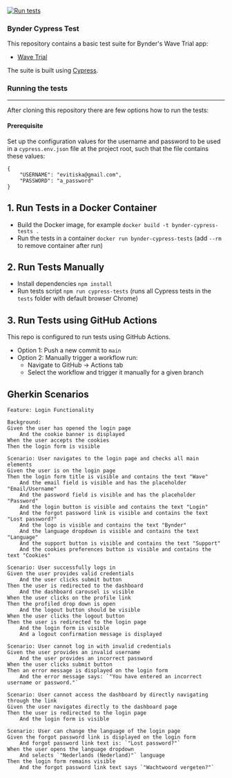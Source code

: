 [![Run tests](https://github.com/evitiska/bynder-cypress-tests/actions/workflows/runtests.yml/badge.svg?branch=main&event=push)](https://github.com/evitiska/bynder-cypress-tests/actions/workflows/runtests.yml)

### Bynder Cypress Test

This repository contains a basic test suite for Bynder's Wave Trial app:
- [Wave Trial](https://wave-trial.getbynder.com)

The suite is built using [Cypress](https://www.cypress.io/).

### Running the tests
---

After cloning this repository there are few options how to run the tests: 

#### Prerequisite
Set up the configuration values for the username and password to be used in a `cypress.env.json` file at the project root, such that the file contains these values:
```
{
    "USERNAME": "evitiska@gmail.com",
    "PASSWORD": "a_password"
}
```

## 1. Run Tests in a Docker Container
* Build the Docker image, for example `docker build -t bynder-cypress-tests .`
* Run the tests in a container `docker run bynder-cypress-tests` (add `--rm` to remove container after run)

## 2. Run Tests Manually
* Install dependencies `npm install`
* Run tests script `npm run cypress-tests` (runs all Cypress tests in the `tests` folder with default browser Chrome)

## 3. Run Tests using GitHub Actions
This repo is configured to run tests using GitHub Actions.

* Option 1: Push a new commit to `main` 
* Option 2: Manually trigger a workflow run:
  * Navigate to GitHub → Actions tab
  * Select the workflow and trigger it manually for a given branch


## Gherkin Scenarios

```
Feature: Login Functionality

Background:
Given the user has opened the login page
    And the cookie banner is displayed
When the user accepts the cookies
Then the login form is visible

Scenario: User navigates to the login page and checks all main elements
Given the user is on the login page
Then the login form title is visible and contains the text "Wave"
    And the email field is visible and has the placeholder "Email/Username"
    And the password field is visible and has the placeholder "Password"
    And the login button is visible and contains the text "Login"
    And the forgot password link is visible and contains the text "Lost password?"
    And the logo is visible and contains the text "Bynder"
    And the language dropdown is visible and contains the text "Language"
    And the support button is visible and contains the text "Support"
    And the cookies preferences button is visible and contains the text "Cookies"

Scenario: User successfully logs in
Given the user provides valid credentials
    And the user clicks submit button
Then the user is redirected to the dashboard
    And the dashboard carousel is visible
When the user clicks on the profile link
Then the profiled drop down is open
    And the logout button should be visible
When the user clicks the logout button
Then the user is redirected to the login page
    And the login form is visible
    And a logout confirmation message is displayed

Scenario: User cannot log in with invalid credentials
Given the user provides an invalid username
    And the user provides an incorrect password
When the user clicks submit button
Then an error message is displayed on the login form
    And the error message says: `"You have entered an incorrect username or password."`

Scenario: User cannot access the dashboard by directly navigating through the link
Given the user navigates directly to the dashboard page
Then the user is redirected to the login page
    And the login form is visible

Scenario: User can change the language of the login page
Given the forgot password link is displayed on the login form
    And forgot password link text is: `"Lost password?"`
When the user opens the language dropdown
    And selects `"Nederlands (Nederland)"` language
Then the login form remains visible
    And the forgot password link text says `"Wachtwoord vergeten?"`
```
